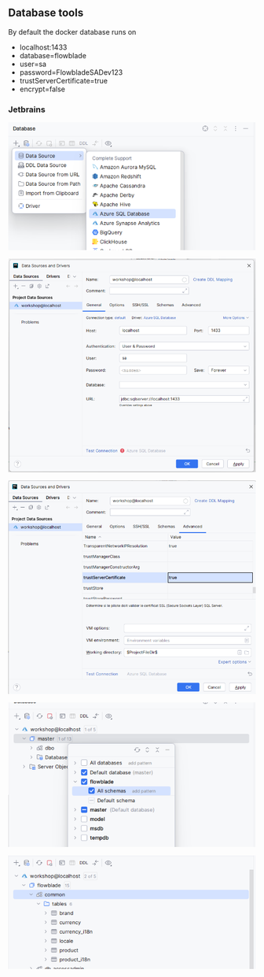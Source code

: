 ## Database tools

By default the docker database runs on 

- localhost:1433
- database=flowblade
- user=sa
- password=FlowbladeSADev123
- trustServerCertificate=true
- encrypt=false

### Jetbrains

![jetbrains-datasource.png](images/jetbrains-datasource.png)

![jetbrains-datasource-config.png](images/jetbrains-datasource-config.png)

![jetbrains-datasource-config-2](images/jetbrains-datasource-config-2.png)

![schema.png](images/jetbrains-schema-selection.png)


![tables.png](images/jetbrains-tables.png)